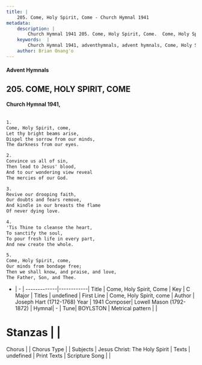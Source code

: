 ```yaml
---
title: |
    205. Come, Holy Spirit, Come - Church Hymnal 1941
metadata:
    description: |
        Church Hymnal 1941 205. Come, Holy Spirit, Come.  Come, Holy Spirit, come,  Let thy bright beams arise,  Dispel the sorrow from our minds,  The darkness from our eyes.  
    keywords:  |
        Church Hymnal 1941, adventhymnals, advent hymnals, Come, Holy Spirit, Come, Come, Holy Spirit, come. 
    author: Brian Onang'o
---
```


#### Advent Hymnals
## 205. COME, HOLY SPIRIT, COME
####  Church Hymnal 1941,

```txt

1.
Come, Holy Spirit, come, 
Let thy bright beams arise, 
Dispel the sorrow from our minds, 
The darkness from our eyes. 

2.
Convince us all of sin, 
Then lead to Jesus' blood, 
And to our wondering view reveal 
The mercies of our God. 

3.
Revive our drooping faith, 
Our doubts and fears remove, 
And kindle in our breasts the flame 
Of never dying love. 

4.
'Tis Thine to cleanse the heart, 
To sanctify the soul, 
To pour fresh life in every part, 
And new create the whole. 

5.
Come, Holy Spirit, come, 
Our minds from bondage free; 
Then we shall know, and praise, and love, 
The Father, Son, and Thee.


```

- |   -  |
-------------|------------|
Title | Come, Holy Spirit, Come |
Key | C Major |
Titles | undefined |
First Line | Come, Holy Spirit, come |
Author | Joseph Hart (1712-1768)
Year | 1941
Composer| Lowell Mason (1792-1872) |
Hymnal|  - |
Tune| BOYLSTON |
Metrical pattern | |
# Stanzas |  |
Chorus |  |
Chorus Type |  |
Subjects | Jesus Christ: The Holy Spirit |
Texts | undefined |
Print Texts | 
Scripture Song |  |
    
